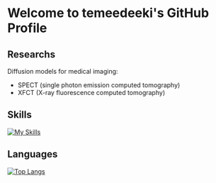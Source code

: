 # Welcome to temeedeeki's GitHub Profile

## Researchs

Diffusion models for medical imaging:

- SPECT (single photon emission computed tomography)
- XFCT (X-ray fluorescence computed tomography)

## Skills

[![My Skills](https://skillicons.dev/icons?i=c,cpp,py,pytorch,bash,latex,linux,ubuntu&perline=8)](https://skillicons.dev)

## Languages

[![Top Langs](https://github-readme-stats.vercel.app/api/top-langs/?username=temeedeeki&layout=compact&theme=tokyonight)](https://github.com/temeedeeki)
